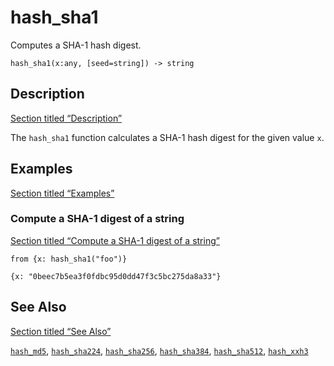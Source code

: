 # hash_sha1

Computes a SHA-1 hash digest.

```tql
hash_sha1(x:any, [seed=string]) -> string
```

## Description

[Section titled “Description”](#description)

The `hash_sha1` function calculates a SHA-1 hash digest for the given value `x`.

## Examples

[Section titled “Examples”](#examples)

### Compute a SHA-1 digest of a string

[Section titled “Compute a SHA-1 digest of a string”](#compute-a-sha-1-digest-of-a-string)

```tql
from {x: hash_sha1("foo")}
```

```tql
{x: "0beec7b5ea3f0fdbc95d0dd47f3c5bc275da8a33"}
```

## See Also

[Section titled “See Also”](#see-also)

[`hash_md5`](/reference/functions/hash_md5), [`hash_sha224`](/reference/functions/hash_sha224), [`hash_sha256`](/reference/functions/hash_sha256), [`hash_sha384`](/reference/functions/hash_sha384), [`hash_sha512`](/reference/functions/hash_sha512), [`hash_xxh3`](/reference/functions/hash_xxh3)